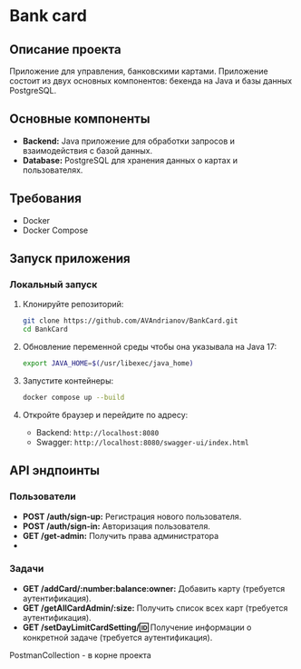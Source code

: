 # Bank card

## Описание проекта

Приложение для управления, банковскими картами. Приложение состоит из двух основных компонентов: бекенда на Java и базы
данных PostgreSQL.

## Основные компоненты

- **Backend:** Java приложение для обработки запросов и взаимодействия с базой данных.
- **Database:** PostgreSQL для хранения данных о картах и пользователях.

## Требования

- Docker
- Docker Compose

## Запуск приложения

### Локальный запуск

1. Клонируйте репозиторий:

    ```bash
    git clone https://github.com/AVAndrianov/BankCard.git
    cd BankCard
    ```
   
2. Обновление переменной среды чтобы она указывала на Java 17:
  
   ```bash
   export JAVA_HOME=$(/usr/libexec/java_home)
   ```  
3. Запустите контейнеры:

    ```bash
    docker compose up --build
    ```

4. Откройте браузер и перейдите по адресу:

    - Backend: `http://localhost:8080`
    - Swagger: `http://localhost:8080/swagger-ui/index.html`

## API эндпоинты

### Пользователи

- **POST /auth/sign-up:** Регистрация нового пользователя.
- **POST /auth/sign-in:** Авторизация пользователя.
- **GET /get-admin:** Получить права администратора
-

### Задачи

- **GET /addCard/:number:balance:owner:** Добавить карту (требуется аутентификация).
- **GET /getAllCardAdmin/:size:** Получить список всех карт (требуется аутентификация).
- **GET /setDayLimitCardSetting/:id:** Получение информации о конкретной задаче (требуется аутентификация).

PostmanCollection - в корне проекта
